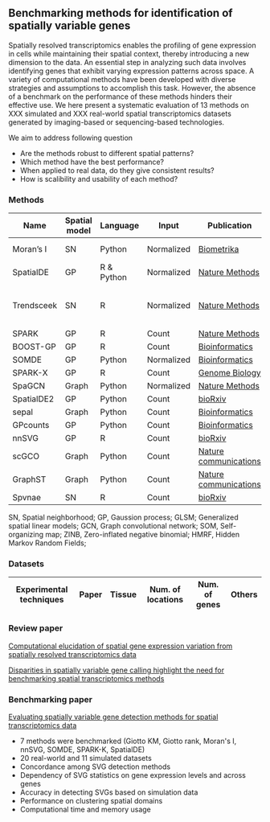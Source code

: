 ## Benchmarking methods for identification of spatially variable genes

Spatially resolved transcriptomics enables the profiling of gene expression in cells while maintaining their spatial context, thereby introducing a new dimension to the data. An essential step in analyzing such data involves identifying genes that exhibit varying expression patterns across space. A variety of computational methods have been developed with diverse strategies and assumptions to accomplish this task. However, the absence of a benchmark on the performance of these methods hinders their effective use. We here present a systematic evaluation of 13 methods on XXX simulated and XXX real-world spatial transcriptomics datasets generated by imaging-based or sequencing-based technologies.


We aim to address following question

* Are the methods robust to different spatial patterns?
* Which method have the best performance?
* When applied to real data, do they give consistent results?
* How is scalibility and usability of each method?

### Methods

| Name      | Spatial model | Language | Input       | Publication     | Year| Output| Tested by | Documentation | Availbility | Usability|
| ---       | ---                        | ---      | ---        | -----------     |-------| -----------------| -----------------------|-----------|---------------| ---------------------|
| Moran’s I | SN    | Python   | Normalized |  [Biometrika](https://academic.oup.com/biomet/article/37/1-2/17/194868) |  1950 | Correlation | Zhijian| *** | Github & Pypi| |
| SpatialDE | GP | R & Python   | Normalized |  [Nature Methods](https://www.nature.com/articles/nmeth.4636) |  2018 | P-value| Zain |***| Github ||
| Trendsceek| SN | R   | Normalized |  [Nature Methods](https://www.nature.com/articles/nmeth.4634) |  2018  | P-value | Zhijian (Out-of-date) | *** | Github ||
| SPARK     | GP | R   | Count |  [Nature Methods](https://www.nature.com/articles/s41592-019-0701-7) |  2020 | P-value |Zhijian | *** | Github | |
| BOOST-GP  | GP | R   | Count |  [Bioinformatics](https://academic.oup.com/bioinformatics/article/37/22/4129/6306406) |  2021 | P-value |Zhijian| | Github ||
| SOMDE     | GP | Python   | Normalized |  [Bioinformatics](https://academic.oup.com/bioinformatics/article/37/23/4392/6308937) |  2021 | P-value| Zhijian | | Github&PyPi ||
| SPARK-X   | GP | R   | Count |  [Genome Biology](https://genomebiology.biomedcentral.com/articles/10.1186/s13059-021-02404-0) |  2021  | P-value| | Zhijian | Github||
| SpaGCN    | Graph | Python   | Normalized |  [Nature Methods](https://www.nature.com/articles/s41592-021-01255-8) |  2021 | P-value| Zain | | ||
| SpatialDE2| GP | Python   | Count |  [bioRxiv](https://www.biorxiv.org/content/10.1101/2021.10.27.466045v2) |  2021  | P-value| | | ||
| sepal | Graph | Python   | Count | [Bioinformatics](https://academic.oup.com/bioinformatics/article/37/17/2644/6168120?login=false) |  2021 | | Zain | | ||
| GPcounts  | GP | Python   | Count | [Bioinformatics](https://academic.oup.com/bioinformatics/article/37/21/3788/6313161) |  2022 | P-value | Zain | | ||
| nnSVG     | GP | R | Count | [bioRxiv](https://www.biorxiv.org/content/10.1101/2022.05.16.492124v1.full) |  2022  | P-value| Zhijian | | ||
| scGCO     | Graph | Python   | Count | [Nature communications](https://www.nature.com/articles/s41467-022-33182-3) |  2022 | FDR | Zhijian | | ||
| GraphST   | Graph | Python   | Count | [Nature communications](https://www.nature.com/articles/s41467-023-36796-3) |  2023 | | | | ||
| Spvnae    | SN | R   | Count | [bioRxiv](https://www.biorxiv.org/content/10.1101/2023.02.08.527623v1.abstract) |  2023 |P-value| Zhijian || ||


SN, Spatial neighborhood; GP, Gaussion process; GLSM; Generalized spatial linear models; 
GCN, Graph convolutional network; SOM, Self-organizing map; ZINB, Zero-inflated negative binomial; HMRF, Hidden Markov Random Fields; 


### Datasets

| Experimental techniques | Paper | Tissue | Num. of locations | Num. of genes | Others |
| ------------------------|-------| -------|-----------------| ---------------|-------- |

### Review paper
[Computational elucidation of spatial gene expression variation from spatially resolved transcriptomics data](https://www.sciencedirect.com/science/article/pii/S2162253121003127)

[Disparities in spatially variable gene calling highlight the need for benchmarking spatial transcriptomics methods](https://www.biorxiv.org/content/10.1101/2022.10.31.514623v1)

### Benchmarking paper
[Evaluating spatially variable gene detection methods for spatial transcriptomics data](https://www.biorxiv.org/content/10.1101/2022.11.23.517747v1)

* 7 methods were benchmarked (Giotto KM, Giotto rank, Moran's I, nnSVG, SOMDE, SPARK-K, SpatialDE)
* 20 real-world and 11 simulated datasets
* Concordance among SVG detection methods
* Dependency of SVG statistics on gene expression levels and across genes
* Accuracy in detecting SVGs based on simulation data
* Performance on clustering spatial domains
* Computational time and memory usage


